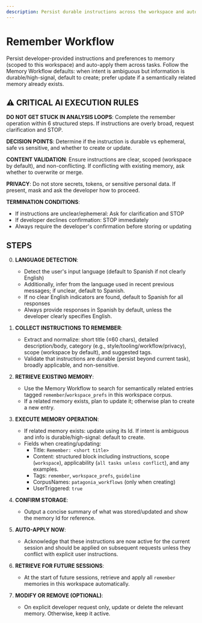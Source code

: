 ```yaml
---
description: Persist durable instructions across the workspace and auto-apply them in future tasks
---
```


# Remember Workflow

Persist developer-provided instructions and preferences to memory (scoped to this workspace) and auto-apply them across tasks. Follow the Memory Workflow defaults: when intent is ambiguous but information is durable/high-signal, default to create; prefer update if a semantically related memory already exists.

## ⚠️ CRITICAL AI EXECUTION RULES

**DO NOT GET STUCK IN ANALYSIS LOOPS**: Complete the remember operation within 6 structured steps. If instructions are overly broad, request clarification and STOP.

**DECISION POINTS**: Determine if the instruction is durable vs ephemeral, safe vs sensitive, and whether to create or update.

**CONTENT VALIDATION**: Ensure instructions are clear, scoped (workspace by default), and non-conflicting. If conflicting with existing memory, ask whether to overwrite or merge.

**PRIVACY**: Do not store secrets, tokens, or sensitive personal data. If present, mask and ask the developer how to proceed.

**TERMINATION CONDITIONS**:

- If instructions are unclear/ephemeral: Ask for clarification and STOP
- If developer declines confirmation: STOP immediately
- Always require the developer's confirmation before storing or updating

## STEPS

0. **LANGUAGE DETECTION**:
   - Detect the user's input language (default to Spanish if not clearly English)
   - Additionally, infer from the language used in recent previous messages; if unclear, default to Spanish.
   - If no clear English indicators are found, default to Spanish for all responses
   - Always provide responses in Spanish by default, unless the developer clearly specifies English.

1. **COLLECT INSTRUCTIONS TO REMEMBER**:
   - Extract and normalize: short title (≤60 chars), detailed description/body, category (e.g., style/tooling/workflow/privacy), scope (workspace by default), and suggested tags.
   - Validate that instructions are durable (persist beyond current task), broadly applicable, and non-sensitive.

2. **RETRIEVE EXISTING MEMORY**:
   - Use the Memory Workflow to search for semantically related entries tagged `remember`/`workspace_prefs` in this workspace corpus.
   - If a related memory exists, plan to update it; otherwise plan to create a new entry.

3. **EXECUTE MEMORY OPERATION**:
   - If related memory exists: update using its Id. If intent is ambiguous and info is durable/high-signal: default to create.
   - Fields when creating/updating:
     - Title: `Remember: <short title>`
     - Content: structured block including instructions, scope (`workspace`), applicability (`all tasks unless conflict`), and any examples.
     - Tags: `remember`, `workspace_prefs`, `guideline`
     - CorpusNames: `patagonia_workflows` (only when creating)
     - UserTriggered: `true`

4. **CONFIRM STORAGE**:
   - Output a concise summary of what was stored/updated and show the memory Id for reference.

5. **AUTO-APPLY NOW**:
   - Acknowledge that these instructions are now active for the current session and should be applied on subsequent requests unless they conflict with explicit user instructions.

6. **RETRIEVE FOR FUTURE SESSIONS**:
   - At the start of future sessions, retrieve and apply all `remember` memories in this workspace automatically.

7. **MODIFY OR REMOVE (OPTIONAL)**:
   - On explicit developer request only, update or delete the relevant memory. Otherwise, keep it active.
